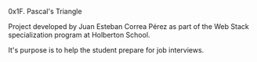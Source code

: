0x1F. Pascal's Triangle

Project developed by Juan Esteban Correa Pérez as part of the Web Stack specialization program at Holberton School.

It's purpose is to help the student prepare for job interviews.
